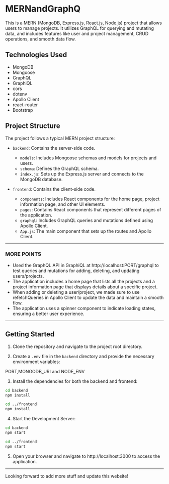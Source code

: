 # MERNandGraphQ

This is a MERN (MongoDB, Express.js, React.js, Node.js) project that allows users to manage projects. It utilizes GraphQL for querying and mutating data, and includes features like user and project management, CRUD operations, and smooth data flow.

## Technologies Used

- MongoDB
- Mongoose
- GraphQL
- GraphiQL
- cors
- dotenv
- Apollo Client
- react-router
- Bootstrap

## Project Structure

The project follows a typical MERN project structure:

- `backend`: Contains the server-side code.
  - `models`: Includes Mongoose schemas and models for projects and users.
  - `schema`: Defines the GraphQL schema.
  - `index.js`: Sets up the Express.js server and connects to the MongoDB database.

- `frontend`: Contains the client-side code.
  - `components`: Includes React components for the home page, project information page, and other UI elements.
  - `pages`: Contains React components that represent different pages of the application.
  - `graphql`: Includes GraphQL queries and mutations defined using Apollo Client.
  - `App.js`: The main component that sets up the routes and Apollo Client.
--------------------------------------------
### MORE POINTS
*  Used the GraphQL API in GraphiQL at http://localhost:PORT/graphql to test queries and mutations for adding, deleting, and updating users/projects.
*  The application includes a home page that lists all the projects and a project information page that displays details about a specific project.
*  When adding or deleting a user/project, we made sure to use refetchQueries in Apollo Client to update the data and maintain a smooth flow.
*  The application uses a spinner component to indicate loading states, ensuring a better user experience.
---------------------------------------------
## Getting Started

1. Clone the repository and navigate to the project root directory.

2. Create a `.env` file in the `backend` directory and provide the necessary environment variables:

  PORT,MONGODB_URI and NODE_ENV

3. Install the dependencies for both the backend and frontend:

```bash
cd backend
npm install

cd ../frontend
npm install
```

4. Start the Development Server:
```bash
cd backend
npm start

cd ../frontend
npm start
```

5. Open your browser and navigate to http://localhost:3000 to access the application.
---------------------------------------------------------------------------------------------
Looking forward to add more stuff and update this website! 


